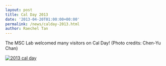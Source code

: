 ```yaml
---
layout: post
title: Cal Day 2013
date: '2013-04-20T01:00:00+00:00'
permalink: /news/calday-2013.html
author: Raechel Tan
---
```

<p>The MSC Lab welcomed many visitors on Cal Day! (Photo credits: Chen-Yu Chan)</p><p class="indent"><a href="{{ site.baseurl }}/assets/images/posts/2013CalDay.jpg" ><img src="{{ site.baseurl }}/assets/images/posts/2013CalDay.jpg" alt="2013 cal day" border="0"></a></p>
